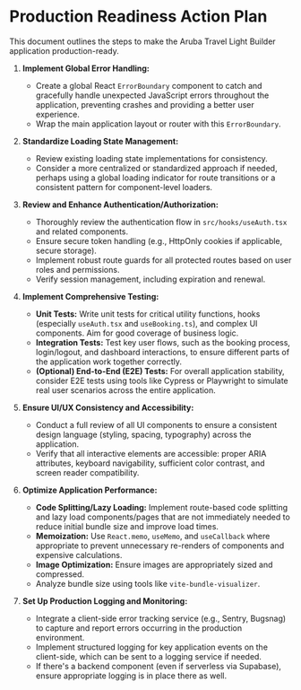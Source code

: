 # Production Readiness Action Plan

This document outlines the steps to make the Aruba Travel Light Builder application production-ready.

1.  **Implement Global Error Handling:**
    *   Create a global React `ErrorBoundary` component to catch and gracefully handle unexpected JavaScript errors throughout the application, preventing crashes and providing a better user experience.
    *   Wrap the main application layout or router with this `ErrorBoundary`.

2.  **Standardize Loading State Management:**
    *   Review existing loading state implementations for consistency.
    *   Consider a more centralized or standardized approach if needed, perhaps using a global loading indicator for route transitions or a consistent pattern for component-level loaders.

3.  **Review and Enhance Authentication/Authorization:**
    *   Thoroughly review the authentication flow in `src/hooks/useAuth.tsx` and related components.
    *   Ensure secure token handling (e.g., HttpOnly cookies if applicable, secure storage).
    *   Implement robust route guards for all protected routes based on user roles and permissions.
    *   Verify session management, including expiration and renewal.

4.  **Implement Comprehensive Testing:**
    *   **Unit Tests:** Write unit tests for critical utility functions, hooks (especially `useAuth.tsx` and `useBooking.ts`), and complex UI components. Aim for good coverage of business logic.
    *   **Integration Tests:** Test key user flows, such as the booking process, login/logout, and dashboard interactions, to ensure different parts of the application work together correctly.
    *   **(Optional) End-to-End (E2E) Tests:** For overall application stability, consider E2E tests using tools like Cypress or Playwright to simulate real user scenarios across the entire application.

5.  **Ensure UI/UX Consistency and Accessibility:**
    *   Conduct a full review of all UI components to ensure a consistent design language (styling, spacing, typography) across the application.
    *   Verify that all interactive elements are accessible: proper ARIA attributes, keyboard navigability, sufficient color contrast, and screen reader compatibility.

6.  **Optimize Application Performance:**
    *   **Code Splitting/Lazy Loading:** Implement route-based code splitting and lazy load components/pages that are not immediately needed to reduce initial bundle size and improve load times.
    *   **Memoization:** Use `React.memo`, `useMemo`, and `useCallback` where appropriate to prevent unnecessary re-renders of components and expensive calculations.
    *   **Image Optimization:** Ensure images are appropriately sized and compressed.
    *   Analyze bundle size using tools like `vite-bundle-visualizer`.

7.  **Set Up Production Logging and Monitoring:**
    *   Integrate a client-side error tracking service (e.g., Sentry, Bugsnag) to capture and report errors occurring in the production environment.
    *   Implement structured logging for key application events on the client-side, which can be sent to a logging service if needed.
    *   If there's a backend component (even if serverless via Supabase), ensure appropriate logging is in place there as well.